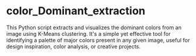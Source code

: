# color_Dominant_extraction
This Python script extracts and visualizes the dominant colors from an image using K-Means clustering. It's a simple yet effective tool for identifying a palette of major colors present in any given image, useful for design inspiration, color analysis, or creative projects.
